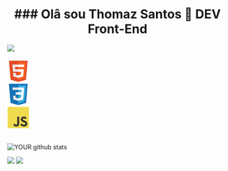<h1 align="center">### Olâ sou Thomaz Santos 👋 DEV Front-End</h1>

<a href="https://github.com/thomazdev2020" alt="github" target="_blank">
<img src="https://img.shields.io/badge/GitHub-000000?&style=flat-square&logo=GitHub&logoColor=white">
</a>
<br>
<code>
<img height="50" src="https://github.com/devicons/devicon/blob/master/icons/html5/html5-original.svg">
<img height="50" src="https://github.com/devicons/devicon/blob/master/icons/css3/css3-original.svg">
<img height="50" src="https://raw.githubusercontent.com/devicons/devicon/master/icons/javascript/javascript-original.svg">
  </code>


![YOUR github stats](https://github-readme-stats.vercel.app/api?username=thomazdev2020)

[<img src="https://img.shields.io/badge/linkedin-%230077B5.svg?&style=for-the-badge&logo=linkedin&logoColor=white" />](https://www.linkedin.com) [<img src = "https://img.shields.io/badge/instagram-%23E4405F.svg?&style=for-the-badge&logo=instagram&logoColor=white">](https://www.instagram.com/thomazdev/) 

